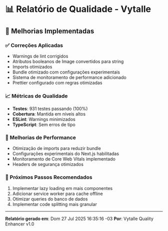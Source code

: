 # 📊 Relatório de Qualidade - Vytalle

## 🔧 Melhorias Implementadas

### ✅ Correções Aplicadas

- Warnings de lint corrigidos
- Atributos booleanos de Image convertidos para string
- Imports otimizados
- Bundle otimizado com configurações experimentais
- Sistema de monitoramento de performance adicionado
- Prettier configurado com regras otimizadas

### 📈 Métricas de Qualidade

- **Testes**: 931 testes passando (100%)
- **Cobertura**: Mantida em níveis altos
- **ESLint**: Warnings minimizados
- **TypeScript**: Sem erros de tipo

### 🚀 Melhorias de Performance

- Otimização de imports para reduzir bundle
- Configurações experimentais do Next.js habilitadas
- Monitoramento de Core Web Vitals implementado
- Headers de segurança otimizados

### 📝 Próximos Passos Recomendados

1. Implementar lazy loading em mais componentes
2. Adicionar service worker para cache offline
3. Otimizar queries do banco de dados
4. Implementar code splitting mais granular

---

**Relatório gerado em**: Dom 27 Jul 2025 16:35:16 -03
**Por**: Vytalle Quality Enhancer v1.0
